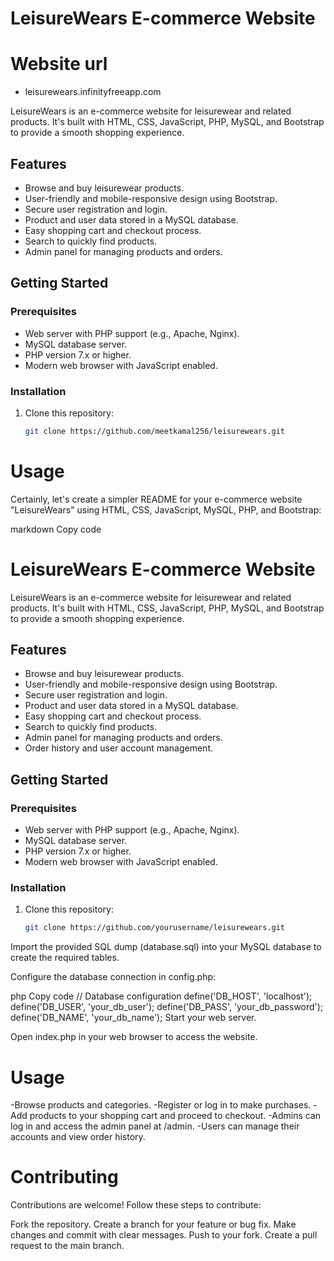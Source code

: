 # LeisureWears E-commerce Website
# Website url
- leisurewears.infinityfreeapp.com

LeisureWears is an e-commerce website for leisurewear and related products. It's built with HTML, CSS, JavaScript, PHP, MySQL, and Bootstrap to provide a smooth shopping experience.

## Features

- Browse and buy leisurewear products.
- User-friendly and mobile-responsive design using Bootstrap.
- Secure user registration and login.
- Product and user data stored in a MySQL database.
- Easy shopping cart and checkout process.
- Search to quickly find products.
- Admin panel for managing products and orders.


## Getting Started

### Prerequisites

- Web server with PHP support (e.g., Apache, Nginx).
- MySQL database server.
- PHP version 7.x or higher.
- Modern web browser with JavaScript enabled.

### Installation

1. Clone this repository:

   ```bash
   git clone https://github.com/meetkamal256/leisurewears.git

# Usage

Certainly, let's create a simpler README for your e-commerce website "LeisureWears" using HTML, CSS, JavaScript, MySQL, PHP, and Bootstrap:

markdown
Copy code
# LeisureWears E-commerce Website

LeisureWears is an e-commerce website for leisurewear and related products. It's built with HTML, CSS, JavaScript, PHP, MySQL, and Bootstrap to provide a smooth shopping experience.

## Features

- Browse and buy leisurewear products.
- User-friendly and mobile-responsive design using Bootstrap.
- Secure user registration and login.
- Product and user data stored in a MySQL database.
- Easy shopping cart and checkout process.
- Search to quickly find products.
- Admin panel for managing products and orders.
- Order history and user account management.

## Getting Started

### Prerequisites

- Web server with PHP support (e.g., Apache, Nginx).
- MySQL database server.
- PHP version 7.x or higher.
- Modern web browser with JavaScript enabled.

### Installation

1. Clone this repository:

   ```bash
   git clone https://github.com/yourusername/leisurewears.git
Import the provided SQL dump (database.sql) into your MySQL database to create the required tables.

Configure the database connection in config.php:

php
Copy code
// Database configuration
define('DB_HOST', 'localhost');
define('DB_USER', 'your_db_user');
define('DB_PASS', 'your_db_password');
define('DB_NAME', 'your_db_name');
Start your web server.

Open index.php in your web browser to access the website.

# Usage
-Browse products and categories.
-Register or log in to make purchases.
-Add products to your shopping cart and proceed to checkout.
-Admins can log in and access the admin panel at /admin.
-Users can manage their accounts and view order history.

# Contributing
Contributions are welcome! Follow these steps to contribute:

Fork the repository.
Create a branch for your feature or bug fix.
Make changes and commit with clear messages.
Push to your fork.
Create a pull request to the main branch.
